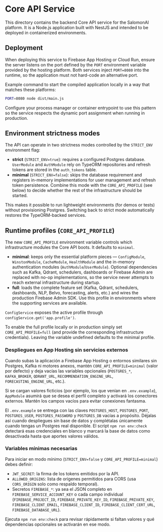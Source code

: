 # Core API Service

This directory contains the backend Core API service for the SalomonAI platform. It is a Node.js application built with NestJS and intended to be deployed in containerized environments.

## Deployment

When deploying this service to Firebase App Hosting or Cloud Run, ensure the server listens on the port defined by the `PORT` environment variable provided by the hosting platform. Both services inject `PORT=8080` into the runtime, so the application must not hard-code an alternative port.

Example command to start the compiled application locally in a way that matches these platforms:

```bash
PORT=8080 node dist/main.js
```

Configure your process manager or container entrypoint to use this pattern so the service respects the dynamic port assignment when running in production.

## Environment strictness modes

The API can operate in two strictness modes controlled by the `STRICT_ENV` environment flag:

- **strict** (`STRICT_ENV=true`): requires a configured Postgres database. `UserModule` and `AuthModule` rely on TypeORM repositories and refresh tokens are stored in the `auth_tokens` table.
- **minimal** (`STRICT_ENV=false`): skips the database requirement and registers in-memory implementations for user management and refresh token persistence. Combine this mode with the `CORE_API_PROFILE` (see below) to decide whether the rest of the infrastructure should be started.

This makes it possible to run lightweight environments (for demos or tests) without provisioning Postgres. Switching back to strict mode automatically restores the TypeORM-backed services.

## Runtime profiles (`CORE_API_PROFILE`)

The new `CORE_API_PROFILE` environment variable controls which infrastructure modules the Core API boots. It defaults to `minimal`.

- **minimal**: keeps only the essential platform pieces — `ConfigModule`, `WinstonModule`, `CacheModule`, `HealthModule` and the in-memory authentication modules (`AuthModule`/`UserModule`). Optional dependencies such as Kafka, Qdrant, schedulers, dashboards or Firebase Admin are replaced with no-op implementations, so the service never attempts to reach external infrastructure during startup.
- **full**: loads the complete feature set (Kafka, Qdrant, schedulers, dashboards, NLP, Belvo, forecasting, alerts, etc.) and wires the production Firebase Admin SDK. Use this profile in environments where the supporting services are available.

`ConfigService` exposes the active profile through `configService.get('app.profile')`.

To enable the full profile locally or in production simply set `CORE_API_PROFILE=full` (and provide the corresponding infrastructure credentials). Leaving the variable undefined defaults to the minimal profile.

### Despliegues en App Hosting sin servicios externos

Cuando subas la aplicación a Firebase App Hosting o entornos similares sin Postgres, Kafka ni motores anexos, mantén `CORE_API_PROFILE=minimal` (valor por defecto) y deja vacías las variables opcionales (`POSTGRES_*`, `KAFKA_BROKER`, `QDRANT_URL`, `RECOMMENDATION_ENGINE_URL`, `FORECASTING_ENGINE_URL`, etc.).

Si se cargan valores ficticios (por ejemplo, los que venían en `.env.example`), `AppModule` asumirá que se desea el perfil completo y activará los conectores externos. Mantén los campos vacíos para evitar conexiones fantasma.

El `.env.example` se entrega con las claves `POSTGRES_HOST`, `POSTGRES_PORT`, `POSTGRES_USER`, `POSTGRES_PASSWORD` y `POSTGRES_DB` vacías a propósito. Déjalas así cuando despliegues sin base de datos y complétalas únicamente cuando tengas un Postgres real disponible. El script `npm run env:check` detectará esas credenciales en blanco y marcará la base de datos como desactivada hasta que aportes valores válidos.

### Variables mínimas necesarias

Para iniciar en modo mínimo (`STRICT_ENV=false` y `CORE_API_PROFILE=minimal`) debes definir:

- `JWT_SECRET`: la firma de los tokens emitidos por la API.
- `ALLOWED_ORIGINS`: lista de orígenes permitidos para CORS (usa `CORS_ORIGIN` solo como respaldo temporal).
- Secretos `FIREBASE_*`: ya sea el JSON completo en `FIREBASE_SERVICE_ACCOUNT_KEY` o cada campo individual (`FIREBASE_PROJECT_ID`, `FIREBASE_PRIVATE_KEY_ID`, `FIREBASE_PRIVATE_KEY`, `FIREBASE_CLIENT_EMAIL`, `FIREBASE_CLIENT_ID`, `FIREBASE_CLIENT_CERT_URL`, `FIREBASE_DATABASE_URL`).

Ejecuta `npm run env:check` para revisar rápidamente si faltan valores y qué dependencias opcionales se activarán en ese modo.
